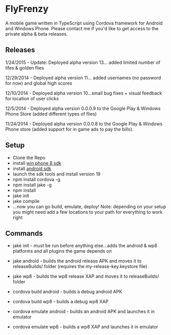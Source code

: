 FlyFrenzy
=========

A mobile game written in TypeScript using Cordova framework for Android and Windows Phone. Please contact me if you'd like to get access to the private alpha & beta releases.

## Releases

1/24/2015 - Update: Deployed alpha version 13... added limited number of lifes & golden flies

12/29/2014 - Deployed alpha version 11... added usernames (no password for now) and global high scores

12/10/2014 - Deployed alpha version 10...small bug fixes + visual feedback for location of user clicks

12/5/2014 - Deployed alpha version 0.0.0.9 to the Google Play & Windows Phone Store (added different types of flies)

11/24/2014 - Deployed alpha version 0.0.0.8 to the Google Play & Windows Phone store (added support for in game ads to pay the bills).

## Setup

* Clone the Repo
* install [win phone 8 sdk](http://dev.windows.com/en-us/develop/download-phone-sdk)
* install [android sdk](http://developer.android.com/sdk/installing/index.html?pkg=tools)
* launch the sdk tools and install version 19
* npm install cordova -g
* npm install jake -g
* npm install
* jake init
* jake compile
* ...now you can go build, emulate, deploy!
Note: depending on your setup you might need add a few locations to your path for everything to work right

## Commands

* jake init - must be run before anything else...adds the android & wp8 platforms and all plugins the game depends on

* jake android - builds the android release APK and moves it to releaseBuilds/ folder (requires the my-release-key.keystore file)

* jake wp8 - builds the wp8 release XAP and moves it to releaseBuilds/ folder

* cordova build android - builds a debug android APK

* cordova build wp8 - builds a debug wp8 XAP

* cordova emulate android - builds an android APK and launches it in emulator

* cordova emulate wp8 - builds a wp8 XAP and launches it in emulator